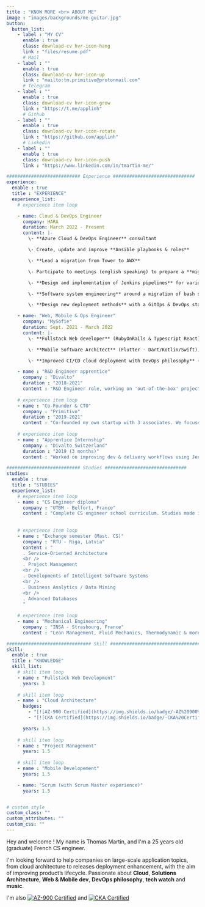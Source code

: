 ```yaml
---
title : "KNOW MORE <br> ABOUT ME"
image : "images/backgrounds/me-guitar.jpg"
button:
  button_list:
    - label : "MY CV"
      enable : true
      class: download-cv hvr-icon-hang
      link : "files/resume.pdf"
      # Mail
    - label : ""
      enable : true
      class: download-cv hvr-icon-up
      link : "mailto:tm.primitivo@protonmail.com"
      # Telegram
    - label : ""
      enable : true
      class: download-cv hvr-icon-grow
      link : "https://t.me/applinh"
      # Github
    - label : ""
      enable : true
      class: download-cv hvr-icon-rotate
      link : "https://github.com/applinh"
      # Linkedin
    - label : ""
      enable : true
      class: download-cv hvr-icon-push
      link : "https://www.linkedin.com/in/tmartin-me/"

########################### Experience ##############################
experience:
  enable : true
  title : "EXPERIENCE"
  experience_list:
    # experience item loop

    - name: Cloud & DevOps Engineer
      company: HARA
      duration: March 2022 - Present
      content: |-
        \- **Azure Cloud & DevOps Engineer** consultant

        \- Create, update and improve **Ansible playbooks & roles**

        \- **Lead a migration from Tower to AWX**

        \- Partcipate to meetings (english speaking) to prepare a **migration to Azure**, including **cloud architecture** tasks.

        \- **Design and implementation of Jenkins pipelines** for various purposes (CI/CD, automated batch jobs, etc)

        \- **Software system engineering** around a migration of bash scripts to a Python CLI (leading project, software architecture, clean code, CI/CD ...)

        \- **Design new deployment methods** with a GitOps & DevOps state of mind

    - name: "Web, Mobile & Ops Engineer"
      company: "MySofie"
      duration: Sept. 2021 - March 2022
      content: |-
        \- **Fullstack Web developer** (RubyOnRails & Typescript React)

        \- **Mobile Software Architect** (Flutter - Dart/Kotlin/Swift), led a migration of a legacy app to Flutter, and implemented Clean Architecture from scratch.

        \- **Improved CI/CD cloud deployment with DevOps philosophy** (Terraform, Ansible, Packer, Docker, Scaleway, AWS).

    - name : "R&D Engineer apprentice"
      company : "Divalto"
      duration : "2018-2021"
      content : "R&D Engineer role, working on 'out-of-the-box' projects aiming to extend the company's product (an ERP) possibilities by creating synergies with external services (Office 365, Cloud Services & more)"
      
    # experience item loop
    - name : "Co-Founder & CTO"
      company : "Primitivo"
      duration : "2019-2021"
      content : "Co-founded my own startup with 3 associates. We focused and put in production an ecosystem of 3 products, which can be summed up as a social media around bars & pubs of Strasbourg."
      
    # experience item loop
    - name : "Apprentice Internship"
      company : "Divalto Switzerland"
      duration : "2019 (3 months)"
      content : "Worked on improving dev & delivery workflows using Jenkins and SVN"

########################### Studies ##############################
studies:
  enable : true
  title : "STUDIES"
  experience_list:
    # experience item loop
    - name : "CS Engineer diploma"
      company : "UTBM - Belfort, France"
      content : "Complete CS engineer school curriculum. Studies made in apprenticeship @ Divalto."
      
      
    # experience item loop
    - name : "Exchange semester (Mast. CS)"
      company : "RTU - Riga, Latvia"
      content : "
      . Service-Oriented Architecture
      <br />
      . Project Management
      <br />
      . Developments of Intelligent Software Systems
      <br />
      . Business Analytics / Data Mining
      <br />
      . Advanced Databases
      "
      
    # experience item loop
    - name : "Mechanical Engineering"
      company : "INSA - Strasbourg, France"
      content : "Lean Management, Fluid Mechanics, Thermodynamic & more"

############################### Skill #################################
skill:
  enable : true
  title : "KNOWLEDGE"
  skill_list:
    # skill item loop
    - name : "Fullstack Web Development"
      years: 3
      
    # skill item loop
    - name : "Cloud Architecture"
      badges: 
        - "[![AZ-900 Certified](https://img.shields.io/badge/-AZ%20900%20Certified-blue?style=for-the-badge&logo=microsoft-azure)](https://www.credly.com/badges/a0b37337-5e0d-4074-a4c7-36ace2b3b915)"
        - "[![CKA Certified](https://img.shields.io/badge/-CKA%20Certified-white?style=for-the-badge&logo=kubernetes)]()"

      years: 1.5
      
    # skill item loop
    - name : "Project Management"
      years: 1.5
      
    # skill item loop
    - name : "Mobile Developement"
      years: 1.5

    - name: "Scrum (with Scrum Master experience)"
      years: 1.5


# custom style
custom_class: "" 
custom_attributes: "" 
custom_css: ""
---
```


Hey and welcome !
My name is Thomas Martin, and I'm a 25 years old (graduate) French CS engineer.

I'm looking forward to help companies on large-scale application topics, from cloud architecture to releases deployment enhancement, with the aim of improving product’s lifecycle. 
Passionate about **Cloud**, **Solutions Architecture**, **Web & Mobile dev**, **DevOps philosophy**, **tech watch** and **music**.

I'm also [![AZ-900 Certified](https://img.shields.io/badge/-AZ%20900%20Certified-blue?style=for-the-badge&logo=microsoft-azure)](https://www.credly.com/badges/a0b37337-5e0d-4074-a4c7-36ace2b3b915) and [![CKA Certified](https://img.shields.io/badge/-CKA%20Certified-white?style=for-the-badge&logo=kubernetes)]()
